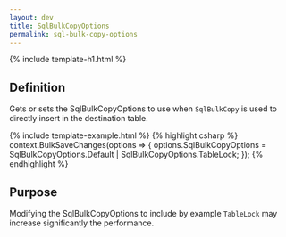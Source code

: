 ```yaml
---
layout: dev
title: SqlBulkCopyOptions
permalink: sql-bulk-copy-options
---
```


{% include template-h1.html %}

## Definition
Gets or sets the SqlBulkCopyOptions to use when `SqlBulkCopy` is used to directly insert in the destination table.

{% include template-example.html %} 
{% highlight csharp %}
context.BulkSaveChanges(options =>
{
   options.SqlBulkCopyOptions = SqlBulkCopyOptions.Default | SqlBulkCopyOptions.TableLock;
});
{% endhighlight %}

## Purpose
Modifying the SqlBulkCopyOptions to include by example `TableLock` may increase significantly the performance.